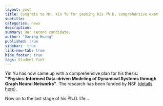 ```yaml
---
layout: post
title: Congrats to Mr. Yin Yu for passing his Ph.D. comprehensive exam!
subtitle:
categories: news
description:
summary: Our second candidate.
author: "Daning Huang"
published: true
sidebar:  true
link-new-tab: true
hide_footer: true
tags: Student YinY
---
```


Yin Yu has now came up with a comprehensive plan for his thesis: **"Physics-Informed Data-driven Modeling of Dynamical Systems through Graph Neural Networks"**.  The research has been funded by NSF ([details here](/award_amps_22/)).

Now on to the last stage of his Ph.D. life...